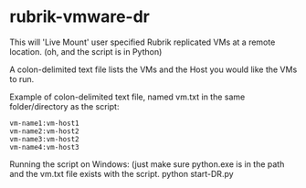 # rubrik-vmware-dr

This will 'Live Mount' user specified Rubrik replicated VMs at a remote location. (oh, and the script is in Python)

A colon-delimited text file lists the VMs and the Host you would like the VMs to run. 

Example of colon-delimited text file, named vm.txt in the same folder/directory as the script:

	vm-name1:vm-host1
	vm-name2:vm-host2
	vm-name3:vm-host2
	vm-name4:vm-host3

Running the script on Windows: (just make sure python.exe is in the path and the vm.txt file exists with the script. 
 python start-DR.py
